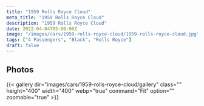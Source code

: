 ```yaml
---
title: "1959 Rolls Royce Cloud"
meta_title: "1959 Rolls Royce Cloud"
description: "1959 Rolls Royce Cloud"
date: 2022-04-04T05:00:00Z
image: "/images/cars/1959-rolls-royce-cloud/1959-rolls-royce-cloud.jpg"
tags: ["4 Passengers", "Black", "Rolls Royce"]
draft: false
---
```

## Photos
{{< gallery dir="images/cars/1959-rolls-royce-cloud/gallery" class="" height="400" width="400" webp="true" command="Fit" option="" zoomable="true" >}}
